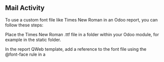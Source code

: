 ## Mail Activity

To use a custom font file like Times New Roman in an Odoo report, you can follow these steps:

Place the Times New Roman .ttf file in a folder within your Odoo module, for example in the static folder.

In the report QWeb template, add a reference to the font file using the @font-face rule in a <style> tag. The font file paths should be relative to the module's static folder. For example:

CSS
```CSS
<style>
  @font-face {
    font-family: 'Times New Roman';
    src: url('/module_name/static/fonts/times-new-roman.ttf') format('truetype');
  }
  body {
    font-family: 'Times New Roman', serif;
  }
</style>

```

Use the font in the report by setting the font-family property of the relevant HTML elements to 'Times New Roman'.

For example, to use the font for all text in the report, you could add the following to your QWeb template:

HTML
```HTML
<div style="font-family: 'Times New Roman';">
  ...
</div>

```
Or you could use a more specific selector to apply the font only to certain parts of the report.

Restart the Odoo server and check the report to make sure the font is being used correctly.

Note that you may need to adjust the src URL in the @font-face rule if your font file has a different file extension or if you're using a different folder structure.


